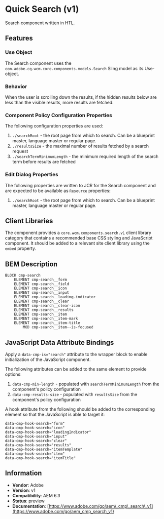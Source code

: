 <!--
Copyright 2017 Adobe Systems Incorporated

Licensed under the Apache License, Version 2.0 (the "License");
you may not use this file except in compliance with the License.
You may obtain a copy of the License at

    http://www.apache.org/licenses/LICENSE-2.0

Unless required by applicable law or agreed to in writing, software
distributed under the License is distributed on an "AS IS" BASIS,
WITHOUT WARRANTIES OR CONDITIONS OF ANY KIND, either express or implied.
See the License for the specific language governing permissions and
limitations under the License.
-->
Quick Search (v1)
====
Search component written in HTL.

## Features

### Use Object
The Search component uses the `com.adobe.cq.wcm.core.components.models.Search` Sling model as its Use-object.

### Behavior
When the user is scrolling down the results, if the hidden results below are less than the visible results, more results
are fetched.

### Component Policy Configuration Properties
The following configuration properties are used:

1. `./searchRoot` - the root page from which to search. Can be a blueprint master, language master or regular page.
2. `./resultsSize` - the maximal number of results fetched by a search request
3. `./searchTermMinimumLength` - the minimum required length of the search term before results are fetched

### Edit Dialog Properties
The following properties are written to JCR for the Search component and are expected to be available as `Resource` properties:

1. `./searchRoot` - the root page from which to search. Can be a blueprint master, language master or regular page.

## Client Libraries
The component provides a `core.wcm.components.search.v1` client library category that contains a recommended base
CSS styling and JavaScript component. It should be added to a relevant site client library using the `embed` property.

## BEM Description
```
BLOCK cmp-search
    ELEMENT cmp-search__form
    ELEMENT cmp-search__field
    ELEMENT cmp-search__icon
    ELEMENT cmp-search__input
    ELEMENT cmp-search__loading-indicator
    ELEMENT cmp-search__clear
    ELEMENT cmp-search__clear-icon
    ELEMENT cmp-search__results
    ELEMENT cmp-search__item
    ELEMENT cmp-search__item-mark
    ELEMENT cmp-search__item-title
        MOD cmp-search__item--is-focused
```

## JavaScript Data Attribute Bindings
Apply a `data-cmp-is="search"` attribute to the wrapper block to enable initialization of the JavaScript component.

The following attributes can be added to the same element to provide options:

1. `data-cmp-min-length` - populated with `searchTermMinimumLength` from the component's policy configuration
2. `data-cmp-results-size` - populated with `resultsSize` from the component's policy configuration

A hook attribute from the following should be added to the corresponding element so that the JavaScript is able to target it:

```
data-cmp-hook-search="form"
data-cmp-hook-search="icon"
data-cmp-hook-search="loadingIndicator"
data-cmp-hook-search="input"
data-cmp-hook-search="clear"
data-cmp-hook-search="results"
data-cmp-hook-search="itemTemplate"
data-cmp-hook-search="item"
data-cmp-hook-search="itemTitle"
```

## Information
* **Vendor**: Adobe
* **Version**: v1
* **Compatibility**: AEM 6.3
* **Status**: preview
* **Documentation**: [https://www.adobe.com/go/aem\_cmp\_search\_v1](https://www.adobe.com/go/aem_cmp_search_v1)
